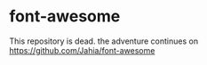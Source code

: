 # font-awesome
This repository is dead.
the adventure continues on https://github.com/Jahia/font-awesome
